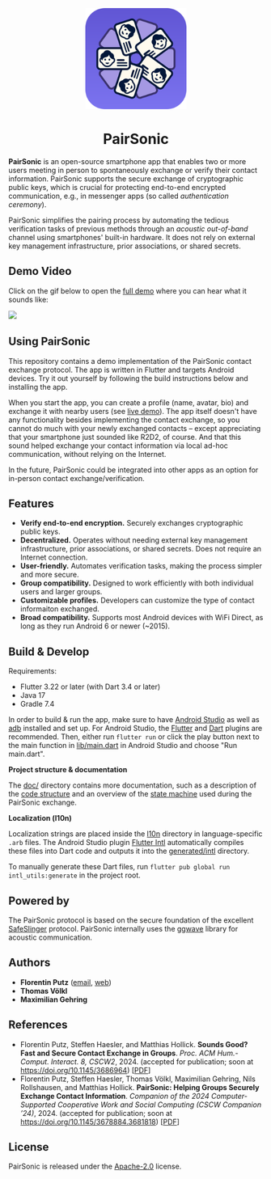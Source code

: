 <p align="center">
    <img src="doc/img/icon.png" width="200px"/>
</p>

<h1 align="center"> PairSonic </h1>

**PairSonic** is an open-source smartphone app that enables two or more users meeting in person to spontaneously exchange or verify their contact information.
PairSonic supports the secure exchange of cryptographic public keys, which is crucial for protecting end-to-end encrypted communication, e.g., in messenger apps (so called *authentication ceremony*).

PairSonic simplifies the pairing process by automating the tedious verification tasks of previous methods through an *acoustic out-of-band* channel using smartphones' built-in hardware.
It does not rely on external key management infrastructure, prior associations, or shared secrets.

## Demo Video

Click on the gif below to open the [full demo](https://youtu.be/e1AMYDLWN0E) where you can hear what it sounds like:

<a href="https://youtu.be/e1AMYDLWN0E"><img width="500px" src="doc/img/demo-short.gif"></img></a>

## Using PairSonic

This repository contains a demo implementation of the PairSonic contact exchange protocol.
The app is written in Flutter and targets Android devices.
Try it out yourself by following the build instructions below and installing the app.

When you start the app, you can create a profile (name, avatar, bio) and exchange it with nearby users (see [live demo](https://youtu.be/e1AMYDLWN0E?t=29)). The app itself doesn't have any functionality besides implementing the contact exchange, so you cannot do much with your newly exchanged contacts – except appreciating that your smartphone just sounded like R2D2, of course. And that this sound helped exchange your contact information via local ad-hoc communication, without relying on the Internet.

In the future, PairSonic could be integrated into other apps as an option for in-person contact exchange/verification.



## Features
- **Verify end-to-end encryption.** Securely exchanges cryptographic public keys.
- **Decentralized.** Operates without needing external key management infrastructure, prior associations, or shared secrets. Does not require an Internet connection.
- **User-friendly.** Automates verification tasks, making the process simpler and more secure.
- **Group compatibility.** Designed to work efficiently with both individual users and larger groups.
- **Customizable profiles.** Developers can customize the type of contact informaiton exchanged.
- **Broad compatibility.** Supports most Android devices with WiFi Direct, as long as they run Android 6 or newer (~2015).

## Build & Develop

Requirements:
- Flutter 3.22 or later (with Dart 3.4 or later)
- Java 17
- Gradle 7.4

In order to build & run the app, make sure to have [Android Studio](https://developer.android.com/studio) as well as [adb](https://developer.android.com/tools/adb) installed and set up. For Android Studio, the [Flutter](https://plugins.jetbrains.com/plugin/9212-flutter) and [Dart](https://plugins.jetbrains.com/plugin/6351-dart) plugins are recommended. Then, either run `flutter run` or click the play button next to the main function in [lib/main.dart](lib/main.dart) in Android Studio and choose "Run main.dart".

**Project structure & documentation**

The [doc/](doc/) directory contains more documentation, such as a description of the [code structure](doc/Code-Structure.md) and an overview of the [state machine](doc/PairSonic-Protocol.md) used during the PairSonic exchange.

**Localization (l10n)**

Localization strings are placed inside the [l10n](lib/l10n/) directory in language-specific `.arb` files. The Android Studio plugin [Flutter Intl](https://plugins.jetbrains.com/plugin/13666-flutter-intl) automatically compiles these files into Dart code and outputs it into the [generated/intl](lib/generated/intl/) directory.

To manually generate these Dart files, run `flutter pub global run intl_utils:generate` in the project root.

## Powered by
The PairSonic protocol is based on the secure foundation of the excellent [SafeSlinger](https://doi.org/10.1145/2500423.2500428) protocol. PairSonic internally uses the [ggwave](https://github.com/ggerganov/ggwave) library for acoustic communication.

## Authors
- **Florentin Putz** ([email](mailto:fputz@seemoo.de), [web](https://fputz.net))
- **Thomas Völkl**
- **Maximilian Gehring**

## References

- Florentin Putz, Steffen Haesler, and Matthias Hollick. **Sounds Good? Fast and Secure Contact Exchange in Groups**. *Proc. ACM Hum.-Comput. Interact. 8, CSCW2*, 2024. (accepted for publication; soon at https://doi.org/10.1145/3686964) [[PDF](https://fputz.net/cscw24sounds/pdf/)]
- Florentin Putz, Steffen Haesler, Thomas Völkl, Maximilian Gehring, Nils Rollshausen, and Matthias Hollick. **PairSonic: Helping Groups Securely Exchange Contact Information**. *Companion of the 2024 Computer-Supported Cooperative Work and Social Computing (CSCW Companion ’24)*, 2024. (accepted for publication; soon at https://doi.org/10.1145/3678884.3681818) [[PDF](https://fputz.net/cscw24pairsonic/pdf/)]


## License
PairSonic is released under the [Apache-2.0](LICENSE) license.

